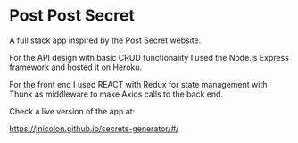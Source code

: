 # Post Post Secret 

A full stack app inspired by the Post Secret website. 

For the API design with basic CRUD functionality I used the Node.js Express framework and hosted it on Heroku.

For the front end I used REACT with Redux for state management with Thunk as middleware to make Axios calls to the back end.

Check a live version of the app at:

https://jnicolon.github.io/secrets-generator/#/




